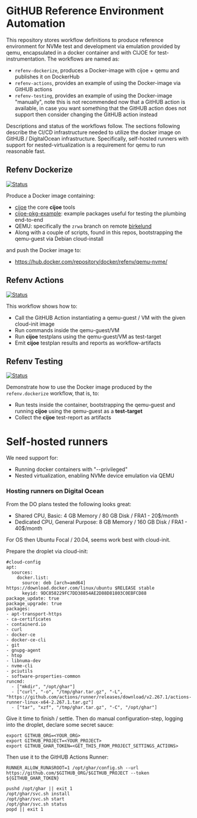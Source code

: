 # GitHUB Reference Environment Automation

This repository stores workflow definitions to produce reference environment for NVMe test and
development via emulation provided by qemu, encapsulated in a docker container and with CIJOE for
test-instrumentation. The workflows are named as:

* ``refenv-dockerize``, produces a Docker-image with cijoe + qemu and publishes it on DockerHub
* ``refenv-actions``, provides an example of using the Docker-image via GitHUB actions
* ``refenv-testing``, provides an example of using the Docker-image "manually", note this is not
  recommended now that a GitHUB action is available, in case you want something that the GitHUB
  action does not support then consider changing the GitHUB action instead

Descriptions and status of the workflows follow. The sections following describe the CI/CD
infrastructure needed to utilize the docker image on GitHUB / DigitalOcean infrastructure.
Specifically, self-hosted runners with support for nested-virtualization is a requirement for qemu
to run reasonable fast.

## Refenv Dockerize

[![Status](https://github.com/refenv/actions/workflows/refenv.dockerize/badge.svg)](https://github.com/refenv/actions/actions?query=workflow%3Arefenv.dockerize)

Produce a Docker image containing:

* [cijoe](https://github.com/refenv/cijoe) the core **cijoe** tools
* [cijoe-pkg-example](https://github.com/refenv/cijoe-pkg-example): example packages useful for
  testing the plumbing end-to-end
* QEMU: specifically the ``zrwa`` branch on remote
  [birkelund](https://gitlab.com/birkelund/qemu.git)
* Along with a couple of scripts, found in this repos, bootstrapping the qemu-guest via Debian
  cloud-install

and push the Docker image to:

* https://hub.docker.com/repository/docker/refenv/qemu-nvme/

## Refenv Actions

[![Status](https://github.com/refenv/actions/workflows/refenv.actions/badge.svg)](https://github.com/refenv/actions/actions?query=workflow%3Arefenv.actions)

This workflow shows how to:

* Call the GitHUB Action instantiating a qemu-guest / VM with the given cloud-init image
* Run commands inside the qemu-guest/VM
* Run **cijoe** testplans using the qemu-guest/VM as test-target
* Emit **cijoe** testplan results and reports as workflow-artifacts

## Refenv Testing

[![Status](https://github.com/refenv/actions/workflows/refenv.testing/badge.svg)](https://github.com/refenv/actions/actions?query=workflow%3Arefenv.testing)

Demonstrate how to use the Docker image produced by the ``refenv.dockerize`` workflow, that is, to:

* Run tests inside the container, bootstrapping the qemu-guest and running **cijoe** using the
  qemu-guest as a **test-target**
* Collect the **cijoe** test-report as artifacts

# Self-hosted runners

We need support for:

* Running docker containers with "--privileged"
* Nested virtualization, enabling NVMe device emulation via QEMU

### Hosting runners on Digital Ocean

From the DO plans tested the following looks great:

* Shared CPU, Basic: 4 GB Memory / 80 GB Disk / FRA1 - 20$/month
* Dedicated CPU, General Purpose: 8 GB Memory / 160 GB Disk / FRA1 - 40$/month

For OS then Ubuntu Focal / 20.04, seems work best with cloud-init.

Prepare the droplet via cloud-init:

    #cloud-config
    apt:
      sources:
        docker.list:
          source: deb [arch=amd64] https://download.docker.com/linux/ubuntu $RELEASE stable
          keyid: 9DC858229FC7DD38854AE2D88D81803C0EBFCD88
    package_update: true
    package_upgrade: true
    packages:
    - apt-transport-https
    - ca-certificates
    - containerd.io
    - curl
    - docker-ce
    - docker-ce-cli
    - git
    - gnupg-agent
    - htop
    - libnuma-dev
    - nvme-cli
    - pciutils
    - software-properties-common
    runcmd:
      - ["mkdir", "/opt/ghar"]
      - ["curl", "-o", "/tmp/ghar.tar.gz", "-L", "https://github.com/actions/runner/releases/download/v2.267.1/actions-runner-linux-x64-2.267.1.tar.gz"]
      - ["tar", "xzf", "/tmp/ghar.tar.gz", "-C", "/opt/ghar"]

Give it time to finish / settle. Then do manual configuration-step, logging into
the droplet, declare some secret sauce:

    export GITHUB_ORG=<YOUR_ORG>
    export GITHUB_PROJECT=<YOUR_PROJECT>
    export GITHUB_GHAR_TOKEN=<GET_THIS_FROM_PROJECT_SETTINGS_ACTIONS>

Then use it to the GitHUB Actions Runner:

    RUNNER_ALLOW_RUNASROOT=1 /opt/ghar/config.sh --url https://github.com/$GITHUB_ORG/$GITHUB_PROJECT --token ${GITHUB_GHAR_TOKEN}

    pushd /opt/ghar || exit 1
    /opt/ghar/svc.sh install
    /opt/ghar/svc.sh start
    /opt/ghar/svc.sh status
    popd || exit 1
